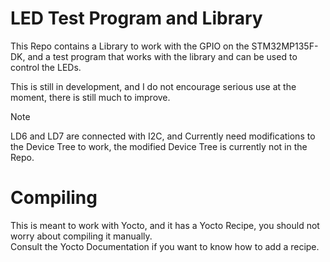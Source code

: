 # LED Test Program and Library

This Repo contains a Library to work with the GPIO on the STM32MP135F-DK, and a test program that works with the library and can be used to control the LEDs.  

This is still in development, and I do not encourage serious use at the moment, there is still much to improve.  

> [!NOTE]
> LD6 and LD7 are connected with I2C, and Currently need modifications to the Device Tree to work, the modified Device Tree is currently not in the Repo.

# Compiling

This is meant to work with Yocto, and it has a Yocto Recipe, you should not worry about compiling it manually.  
Consult the Yocto Documentation if you want to know how to add a recipe.  
